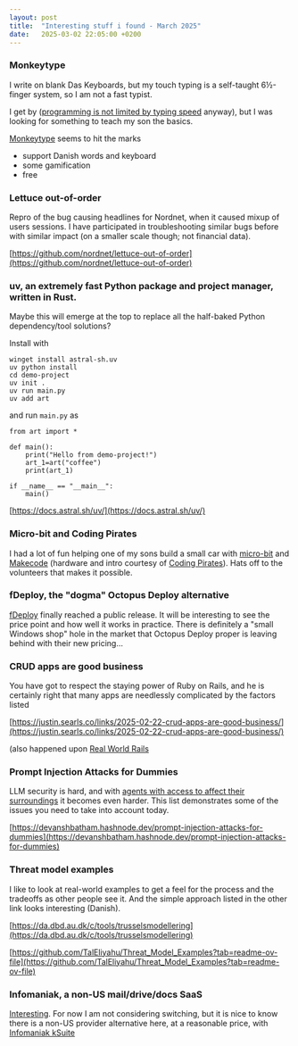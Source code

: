```yaml
---
layout: post
title:  "Interesting stuff i found - March 2025"
date:   2025-03-02 22:05:00 +0200
---
```

### Monkeytype
I write on blank Das Keyboards, but my touch typing is a self-taught 6½-finger system, so I am not a fast typist.

I get by ([programming is not limited by typing speed](https://blog.ploeh.dk/2018/09/17/typing-is-not-a-programming-bottleneck/#b82afa298f114b8c89113ea5f40fc278) anyway), 
but I was looking for something to teach my son the basics.

[Monkeytype](https://monkeytype.com/) seems to hit the marks

- support Danish words and keyboard
- some gamification
- free

### Lettuce out-of-order
Repro of the bug causing headlines for Nordnet, when it caused mixup of users sessions. I have participated in troubleshooting similar bugs before with similar impact (on a smaller scale though; not financial data).

[https://github.com/nordnet/lettuce-out-of-order](https://github.com/nordnet/lettuce-out-of-order)

### uv, an extremely fast Python package and project manager, written in Rust.
Maybe this will emerge at the top to replace all the half-baked Python dependency/tool solutions?

Install with
```
winget install astral-sh.uv
uv python install
cd demo-project
uv init .
uv run main.py
uv add art
```
and run `main.py` as 
```
from art import *

def main():
    print("Hello from demo-project!")
    art_1=art("coffee")
    print(art_1)

if __name__ == "__main__":
    main()
```
[https://docs.astral.sh/uv/](https://docs.astral.sh/uv/)

### Micro-bit and Coding Pirates
I had a lot of fun helping one of my sons build a small car with [micro-bit](https://www.dr.dk/skole/ultrabit) and [Makecode](https://makecode.microbit.org/) (hardware and intro courtesy of [Coding Pirates](https://codingpirates.dk/)). 
Hats off to the volunteers that makes it possible.

### fDeploy, the "dogma" Octopus Deploy alternative
[fDeploy](https://www.fdeploy.com/) finally reached a public release. It will be interesting to see the price point and how well it works in practice. 
There is definitely a "small Windows shop" hole in the market that Octopus Deploy proper is leaving behind with their new pricing...

### CRUD apps are good business
You have got to respect the staying power of Ruby on Rails, and he is certainly right that many apps are needlessly complicated by the factors listed

[https://justin.searls.co/links/2025-02-22-crud-apps-are-good-business/](https://justin.searls.co/links/2025-02-22-crud-apps-are-good-business/)

(also happened upon [Real World Rails](https://github.com/eliotsykes/real-world-rails/tree/main/apps)

### Prompt Injection Attacks for Dummies
LLM security is hard, and with [agents with access to affect their surroundings](https://techcommunity.microsoft.com/blog/azuredevcommunityblog/unlock-the-power-of-ai-with-azure-ai-assistant-tool/4258696) it becomes even harder. This list demonstrates some of the issues you need to take into account today.

[https://devanshbatham.hashnode.dev/prompt-injection-attacks-for-dummies](https://devanshbatham.hashnode.dev/prompt-injection-attacks-for-dummies)

### Threat model examples
I like to look at real-world examples to get a feel for the process and the tradeoffs as other people see it. And the simple approach listed in the other link looks interesting (Danish).

[https://da.dbd.au.dk/c/tools/trusselsmodellering](https://da.dbd.au.dk/c/tools/trusselsmodellering)

[https://github.com/TalEliyahu/Threat_Model_Examples?tab=readme-ov-file](https://github.com/TalEliyahu/Threat_Model_Examples?tab=readme-ov-file)

### Infomaniak, a non-US mail/drive/docs SaaS
[Interesting](https://mas.to/@tastapod/114067107682220462). For now I am not considering switching, but it is nice to know there is a non-US provider alternative here, at a reasonable price, with [Infomaniak kSuite](https://www.infomaniak.com/en/ksuite/myksuite)
